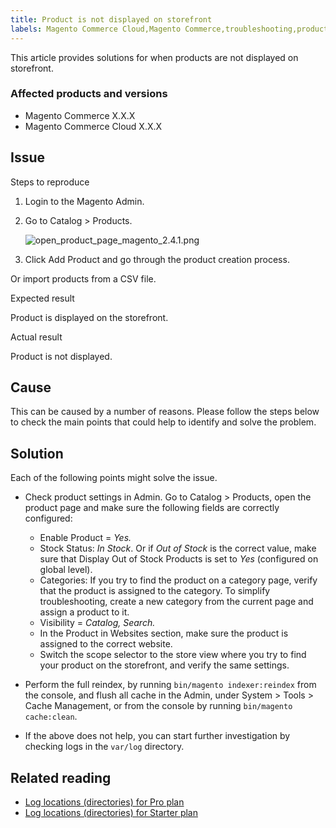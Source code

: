 ```yaml
---
title: Product is not displayed on storefront
labels: Magento Commerce Cloud,Magento Commerce,troubleshooting,product,not displayed
---
```


This article provides solutions for when products are not displayed on storefront.

### Affected products and versions

* Magento Commerce X.X.X
* Magento Commerce Cloud X.X.X

## Issue

Steps to reproduce

1. Login to the Magento Admin.
1. Go to Catalog > Products.  
      
    ![open_product_page_magento_2.4.1.png](https://support.magento.com/hc/article_attachments/360086269991/open_product_page_magento_2.4.1.png)  
      
    
1. Click Add Product and go through the product creation process.

Or import products from a CSV file.

Expected result

Product is displayed on the storefront.

 Actual result 

Product is not displayed.

## Cause

This can be caused by a number of reasons. Please follow the steps below to check the main points that could help to identify and solve the problem.

## Solution

Each of the following points might solve the issue.

* Check product settings in Admin. Go to Catalog > Products, open the product page and make sure the following fields are correctly configured:
    
    * Enable Product = _Yes._
    * Stock Status: _In Stock_. Or if _Out of Stock_ is the correct value, make sure that Display Out of Stock Products is set to _Yes_ (configured on global level).
    * Categories: If you try to find the product on a category page, verify that the product is assigned to the category. To simplify troubleshooting, create a new category from the current page and assign a product to it.
    * Visibility = _Catalog, Search._
    * In the Product in Websites section, make sure the product is assigned to the correct website.
    * Switch the scope selector to the store view where you try to find your product on the storefront, and verify the same settings.
    
    
    
* Perform the full reindex, by running `` bin/magento indexer:reindex `` from the console, and flush all cache in the Admin, under  System > Tools > Cache Management, or from the console by running `` bin/magento cache:clean ``.
* If the above does not help, you can start further investigation by checking logs in the `` var/log `` directory.

## Related reading

* [Log locations (directories) for Pro plan](https://support.magento.com/hc/en-us/articles/360000318834)
* [Log locations (directories) for Starter plan](https://support.magento.com/hc/en-us/articles/360020127552-Log-locations-directories-for-Starter-plan)